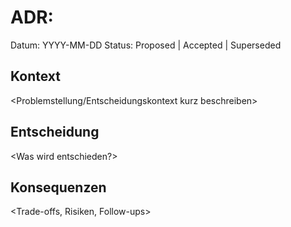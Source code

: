 # ADR: <Kurzer Titel>
Datum: YYYY-MM-DD
Status: Proposed | Accepted | Superseded

## Kontext
<Problemstellung/Entscheidungskontext kurz beschreiben>

## Entscheidung
<Was wird entschieden?>

## Konsequenzen
<Trade-offs, Risiken, Follow-ups>

